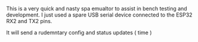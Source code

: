 This is a very quick and nasty spa emualtor to assist in bench testing and development.  I just used a spare USB serial device connected to the ESP32 RX2 and TX2 pins.

It will send a rudemntary config and status updates ( time )